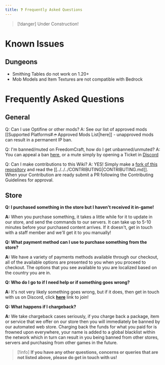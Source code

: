 ```yaml
---
title: ❓ Frequently Asked Questions
---
```


> [!danger] Under Construction! 

# Known Issues

## Dungeons
- Smithing Tables do not work on 1.20+
- Mob Models and Item Textures are not compatible with Bedrock
# Frequently Asked Questions 

## General

Q: Can I use Optifine or other mods?
A: See our list of approved mods [[Supported Platforms#_➮_ Approved Mods List|here]] - unapproved mods can result in a permanent IP ban.


Q: I'm banned/muted on FreedomCraft, how do I get unbanned/unmuted?
A: You can appeal a ban [here](https://freedomcraft.network/appeal), or a mute simply by opening a Ticket in [Discord](https://freedomcraft.network/discord)


Q: Can I make contributions to this Wiki?
A: YES! Simply make a [fork of this repository](https://github.com/FreedomCraft-Network/wiki/fork) and read the [[../../../CONTRIBUTING|CONTRIBUTING.md]]. When your Contribution are ready submit a PR following the Contributing Guidelines for approval.

## Store

**Q: I purchased something in the store but I haven't received it in-game!**

**A:** When you purchase something, it takes a little while for it to update in our store, and send the commands to our servers. It can take up to 5-10 minutes before your purchased content arrives. If it doesn't, get in touch with a staff member and we'll get it to you manually!



**Q: What payment method can I use to purchase something from the store?**

**A:** We have a variety of payments methods available through our checkout, all of the available options are presented to you when you proceed to checkout. The options that you see available to you are localized based on the country you are in.



**Q: Who do I go to if I need help or if something goes wrong?**

**A:** It's not very likely something goes wrong, but if it does, then get in touch with us on Discord, click [**here**](https://freedomcraft.network/discord) link to join!



**Q: What happens if I chargeback?**

**A:** We take chargeback cases seriously, if you charge back a package, item or service that we offer on our store then you will immediately be banned by our automated web store. Charging back the funds for what you paid for is frowned upon everywhere, your name is added to a global blacklist within the network which in turn can result in you being banned from other stores, servers and purchasing from other games in the future.

> [!info] **If you have any other questions, concerns or queries that are not listed above, please do get in touch with us!**